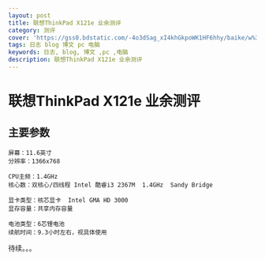 ```yaml
---
layout: post
title: 联想ThinkPad X121e 业余测评
category: 测评
cover: 'https://gss0.bdstatic.com/-4o3dSag_xI4khGkpoWK1HF6hhy/baike/w%3D268%3Bg%3D0/sign=86fbb0b719178a82ce3c78a6ce3814b0/8435e5dde71190ef721bd8a4c91b9d16fcfa60ec.jpg'
tags: 日志 blog 博文 pc 电脑 
keywords: 日志, blog, 博文 ,pc ,电脑
description: 联想ThinkPad X121e 业余测评
---
```

# 联想ThinkPad X121e 业余测评

## 主要参数
```
屏幕：11.6英寸
分辨率：1366x768

CPU主频：1.4GHz
核心数：双核心/四线程 Intel 酷睿i3 2367M  1.4GHz  Sandy Bridge

显卡类型：核芯显卡  Intel GMA HD 3000
显存容量：共享内存容量

电池类型：6芯锂电池
续航时间：9.3小时左右，视具体使用
```
待续。。。